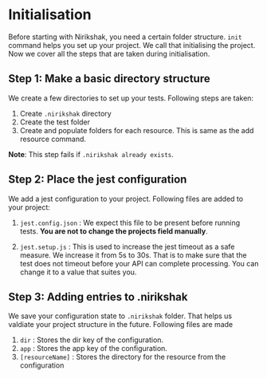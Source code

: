 # Initialisation

Before starting with Nirikshak, you need a certain folder structure. `init` command helps you set up your project. We call that initialising the project. Now we cover all the steps that are taken during initialisation.

## Step 1: Make a basic directory structure

We create a few directories to set up your tests. Following steps are taken:

1. Create `.nirikshak` directory
2. Create the test folder
3. Create and populate folders for each resource. This is same as the add resource command.
 <!-- TODO: Reference to add resource -->

**Note**: This step fails if `.nirikshak already exists`.

## Step 2: Place the jest configuration

We add a jest configuration to your project. Following files are added to your project:

1. `jest.config.json` : We expect this file to be present before running tests. **You are not to change the projects field manually**.

2. `jest.setup.js` : This is used to increase the jest timeout as a safe measure. We increase it from 5s to 30s. That is to make sure that the test does not timeout before your API can complete processing. You can change it to a value that suites you.

## Step 3: Adding entries to .nirikshak

We save your configuration state to `.nirikshak` folder. That helps us valdiate your project structure in the future. Following files are made

1. `dir` : Stores the dir key of the configuration.
2. `app` : Stores the app key of the configuration.
3. `[resourceName]` : Stores the directory for the resource from the configuration

